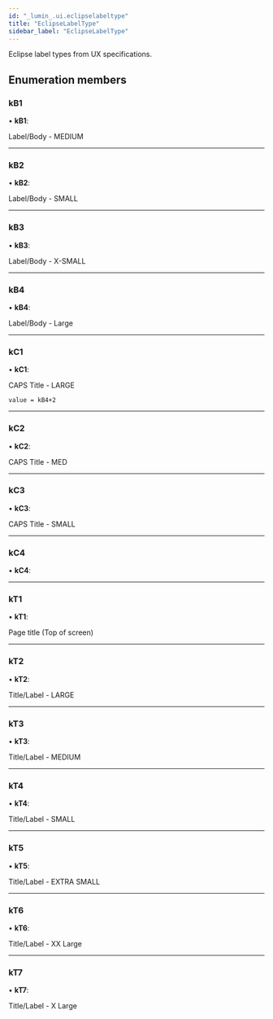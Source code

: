 ```yaml
---
id: "_lumin_.ui.eclipselabeltype"
title: "EclipseLabelType"
sidebar_label: "EclipseLabelType"
---
```


Eclipse label types from UX specifications.

## Enumeration members

###  kB1

• **kB1**:

Label/Body - MEDIUM

___

###  kB2

• **kB2**:

Label/Body - SMALL

___

###  kB3

• **kB3**:

Label/Body - X-SMALL

___

###  kB4

• **kB4**:

Label/Body - Large

___

###  kC1

• **kC1**:

CAPS Title - LARGE

`value = kB4+2`

___

###  kC2

• **kC2**:

CAPS Title - MED

___

###  kC3

• **kC3**:

CAPS Title - SMALL

___

###  kC4

• **kC4**:

___

###  kT1

• **kT1**:

Page title (Top of screen)

___

###  kT2

• **kT2**:

Title/Label - LARGE

___

###  kT3

• **kT3**:

Title/Label - MEDIUM

___

###  kT4

• **kT4**:

Title/Label - SMALL

___

###  kT5

• **kT5**:

Title/Label - EXTRA SMALL

___

###  kT6

• **kT6**:

Title/Label - XX Large

___

###  kT7

• **kT7**:

Title/Label - X Large
